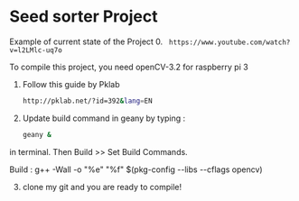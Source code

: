 Seed sorter Project
===============
Example of current state of the Project 
0. 	``` 
	https://www.youtube.com/watch?v=l2LMlc-uq7o
	```

To compile this project, you need openCV-3.2 for raspberry pi 3
1. Follow this guide by Pklab
	```bash 
	http://pklab.net/?id=392&lang=EN
	```
2. Update build command in geany by typing :
	```bash
	geany &
	```
in terminal. Then Build >> Set Build Commands.

Build : g++ -Wall -o "%e" "%f" $(pkg-config --libs --cflags opencv)

3. clone my git and you are ready to compile!


